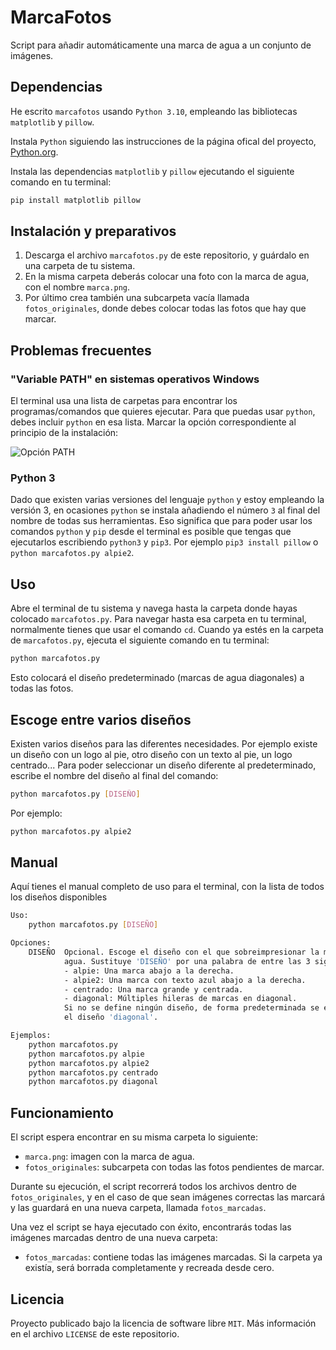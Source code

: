 # MarcaFotos

Script para añadir automáticamente una marca de agua a un conjunto de imágenes.

## Dependencias

He escrito `marcafotos` usando `Python 3.10`, empleando las bibliotecas `matplotlib` y `pillow`.

Instala `Python` siguiendo las instrucciones de la página ofical del proyecto, [Python.org](https://www.python.org).

Instala las dependencias `matplotlib` y `pillow` ejecutando el siguiente comando en tu terminal:

```sh
pip install matplotlib pillow
```

## Instalación y preparativos

1) Descarga el archivo `marcafotos.py` de este repositorio, y guárdalo en una carpeta de tu sistema.
2) En la misma carpeta deberás colocar una foto con la marca de agua, con el nombre `marca.png`.
3) Por último crea también una subcarpeta vacía llamada `fotos_originales`, donde debes colocar todas las fotos que hay que marcar.

## Problemas frecuentes

### "Variable PATH" en sistemas operativos Windows

El terminal usa una lista de carpetas para encontrar los programas/comandos que quieres ejecutar. Para que puedas usar `python`, debes incluir `python` en esa lista. Marcar la opción correspondiente al principio de la instalación:

![Opción PATH](https://docs.blender.org/manual/es/2.79/_images/about_contribute_install_windows_installer.png)

### Python 3

Dado que existen varias versiones del lenguaje `python` y estoy empleando la versión 3, en ocasiones `python` se instala añadiendo el número `3` al final del nombre de todas sus herramientas. Eso significa que para poder usar los comandos `python` y `pip` desde el terminal es posible que tengas que ejecutarlos escribiendo `python3` y `pip3`. Por ejemplo `pip3 install pillow` o `python marcafotos.py alpie2`.

## Uso

Abre el terminal de tu sistema y navega hasta la carpeta donde hayas colocado `marcafotos.py`. Para navegar hasta esa carpeta en tu
terminal, normalmente tienes que usar el comando `cd`.
Cuando ya estés en la carpeta de `marcafotos.py`, ejecuta el siguiente comando en tu terminal:

```sh
python marcafotos.py
```

Esto colocará el diseño predeterminado (marcas de agua diagonales) a todas las fotos.

## Escoge entre varios diseños

Existen varios diseños para las diferentes necesidades. Por ejemplo existe un diseño con un logo al pie, otro diseño con un texto
al pie, un logo centrado... Para poder seleccionar un diseño diferente al predeterminado, escribe el nombre del diseño al final
del comando:
```sh
python marcafotos.py [DISEÑO]
```

Por ejemplo:
```sh
python marcafotos.py alpie2
```

## Manual

Aquí tienes el manual completo de uso para el terminal, con la lista de todos los diseños disponibles

```sh
Uso:
    python marcafotos.py [DISEÑO]

Opciones:
    DISEÑO  Opcional. Escoge el diseño con el que sobreimpresionar la marca de
            agua. Sustituye 'DISEÑO' por una palabra de entre las 3 siguientes:
            - alpie: Una marca abajo a la derecha.
            - alpie2: Una marca con texto azul abajo a la derecha.
            - centrado: Una marca grande y centrada.
            - diagonal: Múltiples hileras de marcas en diagonal.
            Si no se define ningún diseño, de forma predeterminada se escogerá
            el diseño 'diagonal'.

Ejemplos:
    python marcafotos.py
    python marcafotos.py alpie
    python marcafotos.py alpie2
    python marcafotos.py centrado
    python marcafotos.py diagonal
```

## Funcionamiento

El script espera encontrar en su misma carpeta lo siguiente:

- `marca.png`: imagen con la marca de agua.
- `fotos_originales`: subcarpeta con todas las fotos pendientes de marcar.

Durante su ejecución, el script recorrerá todos los archivos dentro de `fotos_originales`, y en el caso de que sean imágenes correctas las marcará y las guardará en una nueva carpeta, llamada `fotos_marcadas`.

Una vez el script se haya ejecutado con éxito, encontrarás todas las imágenes marcadas dentro de una nueva carpeta:

- `fotos_marcadas`: contiene todas las imágenes marcadas. Si la carpeta ya existía, será borrada completamente y recreada desde cero.

## Licencia

Proyecto publicado bajo la licencia de software libre `MIT`. Más información en el archivo `LICENSE` de este repositorio.
